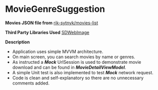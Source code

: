 # MovieGenreSuggestion

**Movies JSON file from**
[rik-sytnyk/movies-list](https://github.com/erik-sytnyk/movies-list/blob/master/db.json)

**Third Party Libraries Used**
[SDWebImage](https://github.com/SDWebImage/SDWebImage)

**Description**
- Application uses simple MVVM architecture. 
- On main screen, you can search movies by name or genres.
- As instructed a ***Mock*** UrlSession is used to demonstrate movie download and can be found in ***MovieDetailViewModel***.
- A simple Unit test is also implemented to test ***Mock*** network request.
- Code is clean and self-explanatory so there are no unnecessary comments added.

